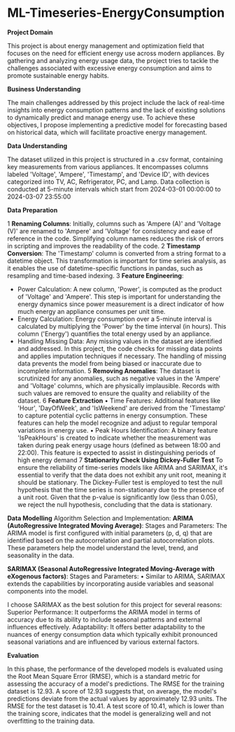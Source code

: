 # ML-Timeseries-EnergyConsumption

**Project Domain**

This project is about energy management and optimization field that focuses on the need for efficient energy use across modern appliances. By gathering and analyzing energy usage data, the project tries to tackle the challenges associated with excessive energy consumption and aims to promote sustainable energy habits. 

**Business Understanding**

The main challenges addressed by this project include the lack of real-time insights into energy consumption patterns and the lack of existing solutions to dynamically predict and manage energy use. To achieve these objectives, I propose implementing a predictive model for forecasting based on historical data, which will facilitate proactive energy management. 

**Data Understanding**

The dataset utilized in this project is structured in a .csv format, containing key measurements from various appliances. It encompasses columns labeled 'Voltage', 'Ampere', 'Timestamp', and 'Device ID', with devices categorized into TV, AC, Refrigerator, PC, and Lamp. Data collection is conducted at 5-minute intervals which start from 2024-03-01 00:00:00 to 2024-03-07 23:55:00

**Data Preparation**

1	**Renaming Columns**: Initially, columns such as 'Ampere (A)' and 'Voltage (V)' are renamed to 'Ampere' and 'Voltage' for consistency and ease of reference in the code. Simplifying column names reduces the risk of errors in scripting and improves the readability of the code.
2	**Timestamp Conversion**: The 'Timestamp' column is converted from a string format to a datetime object. This transformation is important for time series analysis, as it enables the use of datetime-specific functions in pandas, such as resampling and time-based indexing. 
3	**Feature Engineering**:
- Power Calculation: A new column, 'Power', is computed as the product of 'Voltage' and 'Ampere'. This step is important for understanding the energy dynamics since power measurement is a direct indicator of how much energy an appliance consumes per unit time.
- Energy Calculation: Energy consumption over a 5-minute interval is calculated by multiplying the 'Power' by the time interval (in hours). This column ('Energy') quantifies the total energy used by an appliance.
- Handling Missing Data: Any missing values in the dataset are identified and addressed. In this project, the code checks for missing data points and applies imputation techniques if necessary. The handling of missing data prevents the model from being biased or inaccurate due to incomplete information.
5	**Removing Anomalies**: The dataset is scrutinized for any anomalies, such as negative values in the 'Ampere' and 'Voltage' columns, which are physically implausible. Records with such values are removed to ensure the quality and reliability of the dataset. 
6	**Feature Extraction**
•	Time Features: Additional features like 'Hour', 'DayOfWeek', and 'IsWeekend' are derived from the 'Timestamp' to capture potential cyclic patterns in energy consumption. These features can help the model recognize and adjust to regular temporal variations in energy use.
•	Peak Hours Identification: A binary feature 'IsPeakHours' is created to indicate whether the measurement was taken during peak energy usage hours (defined as between 18:00 and 22:00). This feature is expected to assist in distinguishing periods of high energy demand
7	**Stationarity Check Using Dickey-Fuller Test**
To ensure the reliability of time-series models like ARIMA and SARIMAX, it's essential to verify that the data does not exhibit any unit root, meaning it should be stationary. The Dickey-Fuller test is employed to test the null hypothesis that the time series is non-stationary due to the presence of a unit root.  Given that the p-value is significantly low (less than 0.05), we reject the null hypothesis, concluding that the data is stationary.

**Data Modelling**
Algorithm Selection and Implementation:
**ARIMA (AutoRegressive Integrated Moving Average)**:
Stages and Parameters:
The ARIMA model is first configured with initial parameters (p, d, q) that are identified based on the autocorrelation and partial autocorrelation plots. These parameters help the model understand the level, trend, and seasonality in the data.

**SARIMAX (Seasonal AutoRegressive Integrated Moving-Average with eXogenous factors)**:
Stages and Parameters:
•	Similar to ARIMA, SARIMAX extends the capabilities by incorporating auside variables and seasonal components into the model.

I choose SARIMAX as the best solution for this project for several reasons:
Superior Performance: It outperforms the ARIMA model in terms of accuracy due to its ability to include seasonal patterns and external influences effectively.
Adaptability: It offers better adaptability to the nuances of energy consumption data which typically exhibit pronounced seasonal variations and are influenced by various external factors.

**Evaluation**

In this phase, the performance of the developed models is evaluated using the Root Mean Square Error (RMSE), which is a standard metric for assessing the accuracy of a model's predictions. The RMSE for the training dataset is 12.93. A score of 12.93 suggests that, on average, the model's predictions deviate from the actual values by approximately 12.93 units. The RMSE for the test dataset is 10.41. A test score of 10.41, which is lower than the training score, indicates that the model is generalizing well and not overfitting to the training data.
